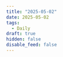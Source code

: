 ```yaml
---
title: "2025-05-02"
date: 2025-05-02
tags:
  - Daily
draft: true
hidden: false
disable_feed: false
---
```


